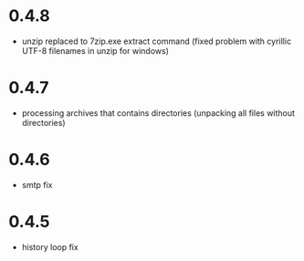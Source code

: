 # 0.4.8
* unzip replaced to 7zip.exe extract command (fixed problem with cyrillic UTF-8 filenames in unzip for windows)

# 0.4.7
* processing archives that contains directories (unpacking all files without directories)

# 0.4.6
* smtp fix

# 0.4.5
* history loop fix

